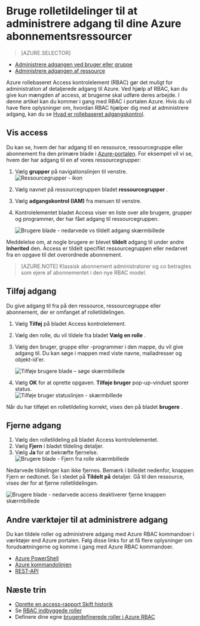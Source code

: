 <properties
    pageTitle="Brug rollebaseret adgangskontrol i portalen Azure | Microsoft Azure"
    description="Komme i gang med administration af adgang med rollebaseret adgangskontrol i portalen Azure. Brug rolletildelinger til at tildele tilladelser til dine ressourcer."
    services="active-directory"
    documentationCenter=""
    authors="kgremban"
    manager="femila"
    editor=""/>

<tags
    ms.service="active-directory"
    ms.devlang="na"
    ms.topic="get-started-article"
    ms.tgt_pltfrm="na"
    ms.workload="identity"
    ms.date="10/10/2016"
    ms.author="kgremban"/>

# <a name="use-role-assignments-to-manage-access-to-your-azure-subscription-resources"></a>Bruge rolletildelinger til at administrere adgang til dine Azure abonnementsressourcer

> [AZURE.SELECTOR]
- [Administrere adgangen ved bruger eller gruppe](role-based-access-control-manage-assignments.md)
- [Administrere adgangen af ressource](role-based-access-control-configure.md)

Azure rollebaseret Access kontrolelement (RBAC) gør det muligt for administration af detaljerede adgang til Azure. Ved hjælp af RBAC, kan du give kun mængden af access, at brugerne skal udføre deres arbejde. I denne artikel kan du kommer i gang med RBAC i portalen Azure. Hvis du vil have flere oplysninger om, hvordan RBAC hjælper dig med at administrere adgang, kan du se [Hvad er rollebaseret adgangskontrol](role-based-access-control-what-is.md).

## <a name="view-access"></a>Vis access
Du kan se, hvem der har adgang til en ressource, ressourcegruppe eller abonnement fra den primære blade i [Azure-portalen](https://portal.azure.com). For eksempel vil vi se, hvem der har adgang til en af vores ressourcegrupper:

1. Vælg **grupper** på navigationslinjen til venstre.  
    ![Ressourcegrupper - ikon](./media/role-based-access-control-configure/resourcegroups_icon.png)
2. Vælg navnet på ressourcegruppen bladet **ressourcegrupper** .
3. Vælg **adgangskontrol (IAM)** fra menuen til venstre.  
4. Kontrolelementet bladet Access viser en liste over alle brugere, grupper og programmer, der har fået adgang til ressourcegruppen.  

    ![Brugere blade - nedarvede vs tildelt adgang skærmbillede](./media/role-based-access-control-configure/view-access.png)

Meddelelse om, at nogle brugere er blevet **tildelt** adgang til under andre **Inherited** den. Access er tildelt specifikt ressourcegruppen eller nedarvet fra en opgave til det overordnede abonnement.

> [AZURE.NOTE] Klassisk abonnement administratorer og co betragtes som ejere af abonnementet i den nye RBAC model.


## <a name="add-access"></a>Tilføj adgang
Du give adgang til fra på den ressource, ressourcegruppe eller abonnement, der er omfanget af rolletildelingen.

1. Vælg **Tilføj** på bladet Access kontrolelement.  
2. Vælg den rolle, du vil tildele fra bladet **Vælg en rolle** .
3. Vælg den bruger, gruppe eller -programmer i den mappe, du vil give adgang til. Du kan søge i mappen med viste navne, mailadresser og objekt-id'er.  

    ![Tilføje brugere blade – søge skærmbillede](./media/role-based-access-control-configure/grant-access2.png)

4. Vælg **OK** for at oprette opgaven. **Tilføje bruger** pop-up-vinduet sporer status.  
    ![Tilføje bruger statuslinjen - skærmbillede](./media/role-based-access-control-configure/addinguser_popup.png)

Når du har tilføjet en rolletildeling korrekt, vises den på bladet **brugere** .

## <a name="remove-access"></a>Fjerne adgang

1. Vælg den rolletildeling på bladet Access kontrolelementet.
2. Vælg **Fjern** i bladet tildeling detaljer.  
3. Vælg **Ja** for at bekræfte fjernelse.  
    ![Brugere blade - Fjern fra rolle skærmbillede](./media/role-based-access-control-configure/remove-access1.png)

Nedarvede tildelinger kan ikke fjernes. Bemærk i billedet nedenfor, knappen Fjern er nedtonet. Se i stedet på **Tildelt på** detaljer. Gå til den ressource, vises der for at fjerne rolletildelingen.

![Brugere blade - nedarvede access deaktiverer fjerne knappen skærmbillede](./media/role-based-access-control-configure/remove-access2.png)

## <a name="other-tools-to-manage-access"></a>Andre værktøjer til at administrere adgang
Du kan tildele roller og administrere adgang med Azure RBAC kommandoer i værktøjer end Azure portalen.  Følg disse links for at få flere oplysninger om forudsætningerne og komme i gang med Azure RBAC kommandoer.

- [Azure PowerShell](role-based-access-control-manage-access-powershell.md)
- [Azure kommandolinjen](role-based-access-control-manage-access-azure-cli.md)
- [REST-API](role-based-access-control-manage-access-rest.md)

## <a name="next-steps"></a>Næste trin
- [Oprette en access-rapport Skift historik](role-based-access-control-access-change-history-report.md)
- Se [RBAC indbyggede roller](role-based-access-built-in-roles.md)
- Definere dine egne [brugerdefinerede roller i Azure RBAC](role-based-access-control-custom-roles.md)
